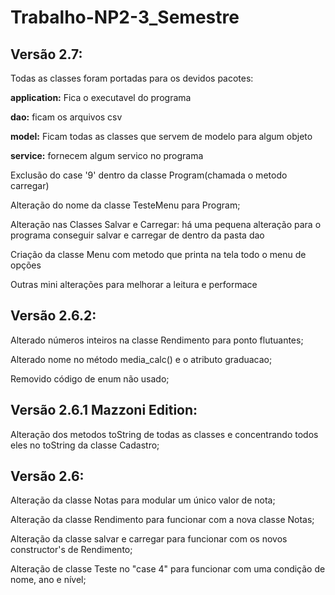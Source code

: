 # Trabalho-NP2-3_Semestre

 ## Versão 2.7:

Todas as classes foram portadas para os devidos pacotes:

**application:** Fica o executavel do programa 

**dao:** ficam os arquivos csv 

**model:** Ficam todas as classes que servem de modelo para algum objeto 

**service:** fornecem algum servico no programa 

Exclusão do case '9' dentro da classe Program(chamada o metodo carregar)

Alteração do nome da classe TesteMenu para Program;

Alteração nas Classes Salvar e Carregar: há uma pequena alteração para o programa conseguir salvar e carregar de dentro
da pasta dao 

Criação da classe Menu com metodo que printa na tela todo o menu de opções

Outras mini alterações para melhorar a leitura e performace


## Versão 2.6.2:

Alterado números inteiros na classe Rendimento para ponto flutuantes;

Alterado nome no método media_calc() e o atributo graduacao;

Removido código de enum não usado;

## Versão 2.6.1 Mazzoni Edition:

Alteração dos metodos toString de todas as classes e concentrando todos eles no toString da classe
Cadastro;


## Versão 2.6:

Alteração da classe Notas para modular um único valor de nota;

Alteração da classe Rendimento para funcionar com a nova classe Notas;

Alteração da classe salvar e carregar para funcionar com os novos constructor's de Rendimento;

Alteração de classe Teste no "case 4" para funcionar com uma condição de nome, ano e nível;
